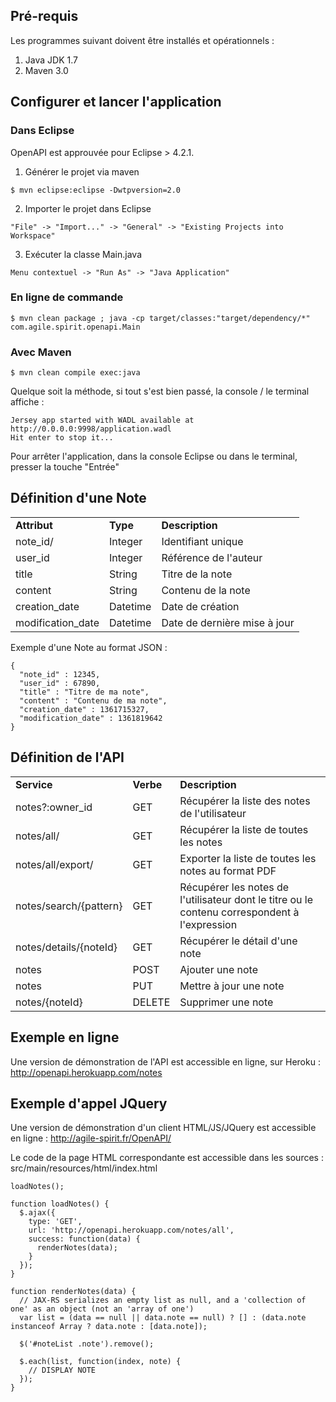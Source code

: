 ## Pré-requis

Les programmes suivant doivent être installés et opérationnels :

1. Java JDK 1.7
2. Maven 3.0

## Configurer et lancer l'application

### Dans Eclipse
OpenAPI est approuvée pour Eclipse > 4.2.1.

1. Générer le projet via maven
<pre><code>$ mvn eclipse:eclipse -Dwtpversion=2.0</code></pre>

2. Importer le projet dans Eclipse
<pre><code>"File" -> "Import..." -> "General" -> "Existing Projects into Workspace"</code></pre>
3. Exécuter la classe Main.java
<pre><code>Menu contextuel -> "Run As" -> "Java Application"</code></pre>

### En ligne de commande

<pre><code>$ mvn clean package ; java -cp target/classes:"target/dependency/*" com.agile.spirit.openapi.Main</code></pre>

### Avec Maven

<pre><code>$ mvn clean compile exec:java</code></pre>

Quelque soit la méthode, si tout s'est bien passé, la console / le terminal affiche :
<pre><code>Jersey app started with WADL available at http://0.0.0.0:9998/application.wadl
Hit enter to stop it...</code></pre>

Pour arrêter l'application, dans la console Eclipse ou dans le terminal, presser la touche "Entrée"

## Définition d'une Note

<table>
  <tr>
    <td><b>Attribut</b></td>
    <td><b>Type</b></td>
    <td><b>Description</b></td>
  </tr>
  <tr>
    <td>note_id/</td>
    <td>Integer</td>
    <td>Identifiant unique</td>
  </tr>
  <tr>
    <td>user_id</td>
    <td>Integer</td>
    <td>Référence de l'auteur</td>
  </tr>
  <tr>
    <td>title</td>
    <td>String</td>
    <td>Titre de la note</td>
  </tr>
  <tr>
    <td>content</td>
    <td>String</td>
    <td>Contenu de la note</td>
  </tr>
  <tr>
    <td>creation_date</td>
    <td>Datetime</td>
    <td>Date de création</td>
  </tr>
  <tr>
    <td>modification_date</td>
    <td>Datetime</td>
    <td>Date de dernière mise à jour</td>
  </tr>
</table>

Exemple d'une Note au format JSON :

<pre><code>{
  "note_id" : 12345,
  "user_id" : 67890,
  "title" : "Titre de ma note",
  "content" : "Contenu de ma note",
  "creation_date" : 1361715327,
  "modification_date" : 1361819642
}</code></pre>

## Définition de l'API

<table>
  <tr>
    <td><b>Service</b></td>
    <td><b>Verbe</b></td>
    <td><b>Description</b></td>
  </tr>
  <tr>
    <td>notes?:owner_id</td>
    <td>GET</td>
    <td>Récupérer la liste des notes de l'utilisateur</td>
  </tr>
  <tr>
    <td>notes/all/</td>
    <td>GET</td>
    <td>Récupérer la liste de toutes les notes</td>
  </tr>
  <tr>
    <td>notes/all/export/</td>
    <td>GET</td>
    <td>Exporter la liste de toutes les notes au format PDF</td>
  </tr>
  <tr>
    <td>notes/search/{pattern}</td>
    <td>GET</td>
    <td>Récupérer les notes de l'utilisateur dont le titre ou le contenu correspondent à l'expression</td>
  </tr>
  <tr>
    <td>notes/details/{noteId}</td>
    <td>GET</td>
    <td>Récupérer le détail d'une note</td>
  </tr>
  <tr>
    <td>notes</td>
    <td>POST</td>
    <td>Ajouter une note</td>
  </tr>
  <tr>
    <td>notes</td>
    <td>PUT</td>
    <td>Mettre à jour une note</td>
  </tr>
  <tr>
    <td>notes/{noteId}</td>
    <td>DELETE</td>
    <td>Supprimer une note</td>
  </tr>
</table>

## Exemple en ligne

Une version de démonstration de l'API est accessible en ligne, sur Heroku : http://openapi.herokuapp.com/notes

## Exemple d'appel JQuery

Une version de démonstration d'un client HTML/JS/JQuery est accessible en ligne : http://agile-spirit.fr/OpenAPI/

Le code de la page HTML correspondante est accessible dans les sources : src/main/resources/html/index.html

<pre><code>loadNotes();

function loadNotes() {
  $.ajax({
    type: 'GET',
    url: 'http://openapi.herokuapp.com/notes/all',
    success: function(data) {
      renderNotes(data);
    }
  });  
}

function renderNotes(data) {
  // JAX-RS serializes an empty list as null, and a 'collection of one' as an object (not an 'array of one')
  var list = (data == null || data.note == null) ? [] : (data.note instanceof Array ? data.note : [data.note]);

  $('#noteList .note').remove();
  
  $.each(list, function(index, note) {
    // DISPLAY NOTE
  });
}
</code></pre>
